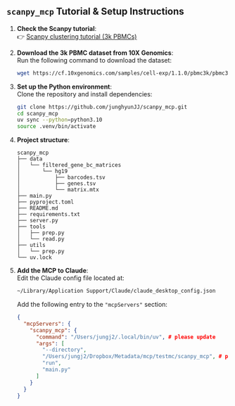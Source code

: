
## `scanpy_mcp` Tutorial & Setup Instructions

1. **Check the Scanpy tutorial**:  
   👉 [Scanpy clustering tutorial (3k PBMCs)](https://scanpy.readthedocs.io/en/stable/tutorials/basics/clustering-2017.html)

2. **Download the 3k PBMC dataset from 10X Genomics**:  
   Run the following command to download the dataset:

   ```bash
   wget https://cf.10xgenomics.com/samples/cell-exp/1.1.0/pbmc3k/pbmc3k_filtered_gene_bc_matrices.tar.gz
   ```

3. **Set up the Python environment**:  
   Clone the repository and install dependencies:

   ```bash
   git clone https://github.com/junghyunJJ/scanpy_mcp.git
   cd scanpy_mcp
   uv sync --python=python3.10
   source .venv/bin/activate
   ```

4. **Project structure**:
   ```
   scanpy_mcp
   ├── data
   │   └── filtered_gene_bc_matrices
   │       └── hg19
   │           ├── barcodes.tsv
   │           ├── genes.tsv
   │           └── matrix.mtx
   ├── main.py
   ├── pyproject.toml
   ├── README.md
   ├── requirements.txt
   ├── server.py
   ├── tools
   │   ├── prep.py
   │   └── read.py
   ├── utils
   │   └── prep.py
   └── uv.lock
   ```

5. **Add the MCP to Claude**:  
   Edit the Claude config file located at:

   ```bash
   ~/Library/Application Support/Claude/claude_desktop_config.json
   ```

   Add the following entry to the `"mcpServers"` section:

   ```json
   {
     "mcpServers": {
       "scanpy_mcp": {
         "command": "/Users/jungj2/.local/bin/uv", # please update
         "args": [
           "--directory",
           "/Users/jungj2/Dropbox/Metadata/mcp/testmc/scanpy_mcp", # please update
           "run",
           "main.py"
         ]
       }
     }
   }
   ```